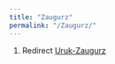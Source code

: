 ```yaml
---
title: "Zaugurz"
permalink: "/Zaugurz/"
---
```


1.  Redirect [Uruk-Zaugurz](Uruk-Zaugurz "wikilink")